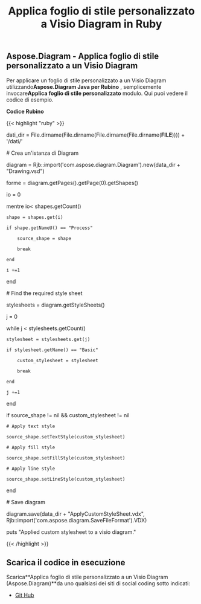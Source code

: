 ﻿---
title: Applica foglio di stile personalizzato a Visio Diagram in Ruby
type: docs
weight: 10
url: /it/java/apply-custom-style-sheet-to-a-visio-diagram-in-ruby/
---
## **Aspose.Diagram - Applica foglio di stile personalizzato a un Visio Diagram**
 Per applicare un foglio di stile personalizzato a un Visio Diagram utilizzando**Aspose.Diagram Java per Rubino** , semplicemente invocare**Applica foglio di stile personalizzato** modulo. Qui puoi vedere il codice di esempio.

**Codice Rubino**

{{< highlight "ruby" >}}

 dati_dir = File.dirname(File.dirname(File.dirname(File.dirname(__FILE__)))) + '/dati/'

\# Crea un'istanza di Diagram

diagram = Rjb::import('com.aspose.diagram.Diagram').new(data_dir + "Drawing.vsd")

forme = diagram.getPages().getPage(0).getShapes()

io = 0

 mentre io< shapes.getCount()

    shape = shapes.get(i)

    if shape.getNameU() == "Process"

        source_shape = shape

        break

    end

    i +=1

end

\# Find the required style sheet

stylesheets = diagram.getStyleSheets()

j = 0

while j < stylesheets.getCount()

    stylesheet = stylesheets.get(j)

    if stylesheet.getName() == "Basic"

        custom_stylesheet = stylesheet

        break

    end

    j +=1

end

if source_shape != nil && custom_stylesheet != nil

    # Apply text style

    source_shape.setTextStyle(custom_stylesheet)

    # Apply fill style

    source_shape.setFillStyle(custom_stylesheet)

    # Apply line style

    source_shape.setLineStyle(custom_stylesheet)

end

\# Save diagram

diagram.save(data_dir + "ApplyCustomStyleSheet.vdx", Rjb::import('com.aspose.diagram.SaveFileFormat').VDX)

puts "Applied custom stylesheet to a visio diagram."

{{< /highlight >}}
## **Scarica il codice in esecuzione**
 Scarica**Applica foglio di stile personalizzato a un Visio Diagram (Aspose.Diagram)**da uno qualsiasi dei siti di social coding sotto indicati:

- [Git Hub](https://github.com/asposediagram/Aspose.Diagram-for-Java/blob/master/Plugins/Aspose_Diagram_Java_for_Ruby/lib/asposediagramjava/Text/applycustomstylesheet.rb)
